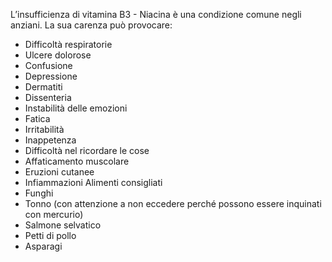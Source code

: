 L’insufficienza di vitamina B3 - Niacina è una condizione comune negli anziani.
La sua carenza può provocare:
-	Difficoltà respiratorie
-	Ulcere dolorose
-	Confusione
-	Depressione
-	Dermatiti 
-	Dissenteria
-	Instabilità delle emozioni
-	Fatica
-	Irritabilità
-	Inappetenza
-	Difficoltà nel ricordare le cose
-	Affaticamento muscolare
-	Eruzioni cutanee
-	Infiammazioni
Alimenti consigliati
-	Funghi
-	Tonno (con attenzione a non eccedere perché possono essere inquinati con mercurio)
-	Salmone selvatico
-	Petti di pollo
-	Asparagi